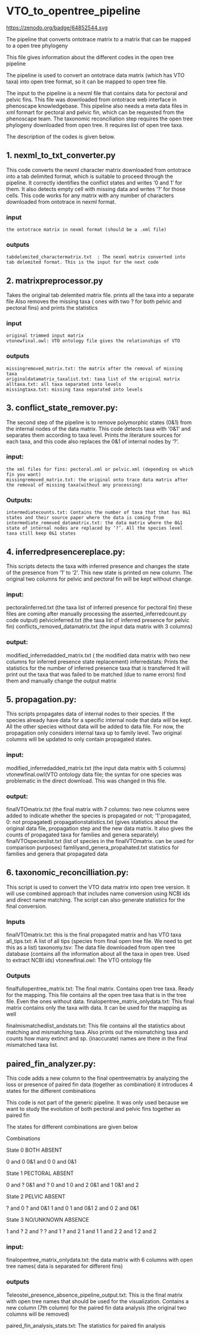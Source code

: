 # VTO_to_opentree_pipeline
https://zenodo.org/badge/64852544.svg

The pipeline that converts ontotrace matrix to a matrix that can be mapped to a open tree phylogeny

This file gives information about the different codes in the open tree pipeline

The pipeline is used to convert an ontotrace data matrix (which has VTO taxa) into open tree format, so it can be mapped to open tree file.

The input to the pipeline is a nexml file that contains data for pectoral and pelvic fins. This file was downloaded from ontotrace web interface in phenoscape knowledgebase. This pipeline also needs a meta data files in xml formart for pectoral and pelvic fin, which can be requested from the phenoscape team. The taxonomic reconciliation step requires the open tree phylogeny downloaded from open tree. It requires list of open tree taxa.

The description of the codes is given below.

## 1. nexml_to_txt_converter.py

This code converts the nexml character matrix downloaded from ontotrace into a tab delimited format, which is suitable to proceed through the pipeline. It correctly identifies the conflict states and writes ‘0 and 1’ for them. It also detects empty cell with missing data and writes ‘?’ for those cells. This code works for any matrix with any number of characters downloaded from ontotrace in nexml format.

### input
	the ontotrace matrix in nexml format (should be a .xml file)

### outputs

	tabdelemited_charactermatrix.txt  : The nexml matrix converted into tab delemited format. This is the input for the next code


## 2. matrixpreprocessor.py

Takes the original tab delemited matrix file. 
prints all the taxa into a separate file
Also removes the missing taxa ( ones with two ? for both pelvic and pectoral fins) and prints the statistics

### input
	original trimmed input matrix
	vtonewfinal.owl: VTO ontology file gives the relationships of VTO

### outputs
	missingremoved_matrix.txt: the matrix after the removal of missing taxa
	originaldatamatrix_taxalist.txt: taxa list of the original matrix
	alltaxa.txt: all taxa separated into levels
	missingtaxa.txt: missing taxa separated into levels


## 3. conflict_state_remover.py: 
The second step of the pipeline is to remove polymorphic states (0&1) from the internal nodes of the data matrix. This code detects taxa with '0&1' and separates them according to taxa level. Prints the literature sources for each taxa, and this code also replaces the 0&1 of internal nodes by ‘?’.

### input:
	the xml files for fins: pectoral.xml or pelvic.xml (depending on which fin you want) 
	missingremoved_matrix.txt: the original onto trace data matrix after the removal of missing taxa(without any processing)

### Outputs:
	intermediatecounts.txt: Contains the number of taxa that that has 0&1 states and their source paper where the data is coming from
	intermediate_removed_datamatrix.txt: the data matrix where the 0&1 state of internal nodes are replaced by ‘?’. All the species level taxa still keep 0&1 states
 
## 4. inferredpresencereplace.py: 
This scripts detects the taxa with inferred presence and changes the state of the presence from ‘1’ to ‘2’. This new state is printed on new column. The original two columns for pelvic and pectoral fin will be kept without change.

### input:	
pectoralinferred.txt (the taxa list of inferred presence for pectoral fin)
these files are coming after manually processing the asserted_inferredcount.py code output)
pelvicinferred.txt (the taxa list of inferred presence for pelvic fin)
conflicts_removed_datamatrix.txt (the input data matrix with 3 columns)
	
### output: 
modified_inferredadded_matrix.txt ( the modified data matrix with two new 		columns for inferred presence state replacement)
inferredstats: Prints the statistics for the number of inferred presence taxa that is transferred
It will print out the taxa that was failed to be matched (due to name errors) find them and manually change the output matrix

## 5. propagation.py:
 This scripts propagates data of internal nodes to their species. If the species already have data for a specific internal node that data will be kept. All the other species without data will be added to data file. For now, the propagation only considers internal taxa up to family level. Two original columns will be updated to only contain propagated states.

### input:	
modified_inferredadded_matrix.txt (the input data matrix with 5 columns)
vtonewfinal.owl(VTO ontology data file; the syntax for one species was 		problematic in the direct download. This was changed in this file.
	
### output: 
finalVTOmatrix.txt (the final matrix with 7 columns: two new columns were added to indicate whether the species is propagated or not; ‘1’:propagated, 0: not propagated)
propagationstatistics.txt (gives statistics about the original data file, propagation step and the new data matrix. It also gives the counts of propagated taxa for families and genera separately)
finalVTOspecieslist.txt (list of species in the finalVTOmatrix. can be used for comparison purposes)
famlilyand_genera_propahated.txt  statistics for families and genera that propagated data

## 6. taxonomic_reconcilliation.py: 
This script is used to convert the VTO data matrix into open tree version.
It will use combined approach that includes name conversion using NCBI ids and direct name matching.
The script can also generate statistics for the final conversion.

### Inputs
finalVTOmatrix.txt: this is the final propagated matrix and has VTO taxa
all_tips.txt: A list of all tips (species from final open tree file. We need to get this as a list)
taxonomy.tsv: The data file downloaded from open tree database (contains all the information about all the taxa in open tree. Used to extract NCBI ids)
vtonewfinal.owl: The VTO ontology file

### Outputs
finalfullopentree_matrix.txt: The final matrix. Contains open tree taxa. Ready for the mapping. This file contains all the open tree taxa that is in the tree file. Even the ones without data.
finalopentree_matrix_onlydata.txt: This final matrix contains only the taxa with data. It can be used for the mapping as well

finalmismatchedlist_andstats.txt: This file contains all the statistics about matching and mismatching taxa. Also prints out the mismatching taxa and counts how many extinct and sp. (inaccurate) names are there in the final mismatched taxa list.


## paired_fin_analyzer.py: 

This code adds a new column to the final opentreematrix by analyzing the loss or presence of paired fin data (together as combination)
it introduces 4 states for the different combinations

This code is not part of the generic pipeline. It was only used because we want to study the evolution of both pectoral and pelvic fins together as paired fin

The states for different combinations are given below

Combinations

State 0 BOTH ABSENT

0 and 0
0&1 and 0
0 and 0&1

State 1 PECTORAL ABSENT

0 and ?
0&1 and ?
0 and 1
0 and 2
0&1 and 1
0&1 and 2

State 2 PELVIC ABSENT

? and 0
? and 0&1
1 and 0
1 and 0&1
2 and 0
2 and 0&1

State 3 NO/UNKNOWN ABSENCE

1 and ?
2 and ?
? and 1
? and 2
1 and 1
1 and 2
2 and 1
2 and 2

### input:
finalopentree_matrix_onlydata.txt: the data matrix with 6 columns with open tree names( data is separated for different fins)

### outputs

Teleostei_presence_absence_pipeline_output.txt: This is the final matrix with open tree names that should be used for the visualization. Contains a new column (7th column) for the paired fin data analysis (the original two columns will be removed)

paired_fin_analysis_stats.txt: The statistics for paired fin analysis



